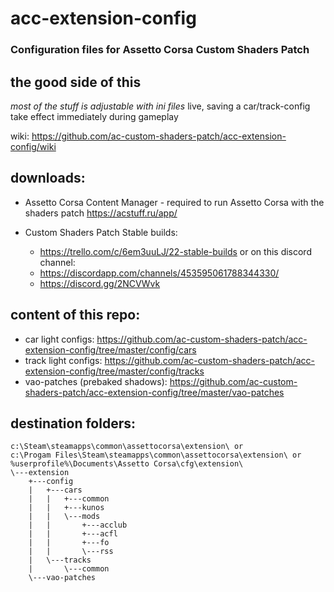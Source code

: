 # acc-extension-config
### Configuration files for Assetto Corsa Custom Shaders Patch

## the good side of this
*most of the stuff is adjustable with ini files*
live, saving a car/track-config take effect immediately during gameplay

wiki: https://github.com/ac-custom-shaders-patch/acc-extension-config/wiki 

## downloads:
 
 - Assetto Corsa Content Manager - required to run Assetto Corsa with the shaders patch
   https://acstuff.ru/app/

 - Custom Shaders Patch 
   Stable builds:
     - https://trello.com/c/6em3uuLJ/22-stable-builds
   or on this discord channel:
     - https://discordapp.com/channels/453595061788344330/
     - https://discord.gg/2NCVWvk

## content of this repo:
 - car light configs: https://github.com/ac-custom-shaders-patch/acc-extension-config/tree/master/config/cars
 - track light configs: https://github.com/ac-custom-shaders-patch/acc-extension-config/tree/master/config/tracks
 - vao-patches (prebaked shadows): https://github.com/ac-custom-shaders-patch/acc-extension-config/tree/master/vao-patches

## destination folders: 
```
c:\Steam\steamapps\common\assettocorsa\extension\ or
c:\Progam Files\Steam\steamapps\common\assettocorsa\extension\ or 
%userprofile%\Documents\Assetto Corsa\cfg\extension\
\---extension
    +---config
    |   +---cars
    |   |   +---common
    |   |   +---kunos
    |   |   \---mods
    |   |       +---acclub
    |   |       +---acfl
    |   |       +---fo
    |   |       \---rss
    |   \---tracks
    |       \---common
    \---vao-patches
```
